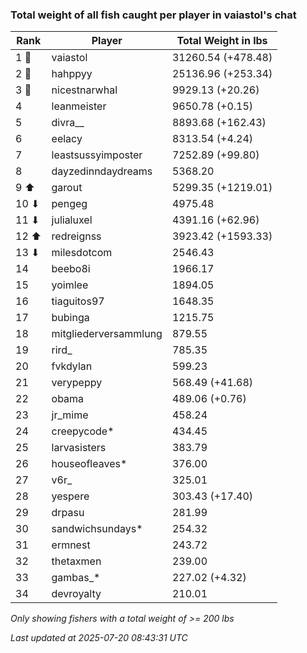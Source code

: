 ### Total weight of all fish caught per player in vaiastol's chat
| Rank | Player | Total Weight in lbs |
|------|--------|---------|
| 1 🥇  | vaiastol | 31260.54 (+478.48) |
| 2 🥈  | hahppyy | 25136.96 (+253.34) |
| 3 🥉  | nicestnarwhal | 9929.13 (+20.26) |
| 4  | leanmeister | 9650.78 (+0.15) |
| 5  | divra__ | 8893.68 (+162.43) |
| 6  | eelacy | 8313.54 (+4.24) |
| 7  | leastsussyimposter | 7252.89 (+99.80) |
| 8  | dayzedinndaydreams | 5368.20 |
| 9 ⬆ | garout | 5299.35 (+1219.01) |
| 10 ⬇ | pengeg | 4975.48 |
| 11 ⬇ | julialuxel | 4391.16 (+62.96) |
| 12 ⬆ | redreignss | 3923.42 (+1593.33) |
| 13 ⬇ | milesdotcom | 2546.43 |
| 14  | beebo8i | 1966.17 |
| 15  | yoimlee | 1894.05 |
| 16  | tiaguitos97 | 1648.35 |
| 17  | bubinga | 1215.75 |
| 18  | mitgliederversammlung | 879.55 |
| 19  | rird_ | 785.35 |
| 20  | fvkdylan | 599.23 |
| 21  | verypeppy | 568.49 (+41.68) |
| 22  | obama | 489.06 (+0.76) |
| 23  | jr_mime | 458.24 |
| 24  | creepycode* | 434.45 |
| 25  | larvasisters | 383.79 |
| 26  | houseofleaves* | 376.00 |
| 27  | v6r_ | 325.01 |
| 28  | yespere | 303.43 (+17.40) |
| 29  | drpasu | 281.99 |
| 30  | sandwichsundays* | 254.32 |
| 31  | ermnest | 243.72 |
| 32  | thetaxmen | 239.00 |
| 33  | gambas_* | 227.02 (+4.32) |
| 34  | devroyalty | 210.01 |

_Only showing fishers with a total weight of >= 200 lbs_

_Last updated at 2025-07-20 08:43:31 UTC_